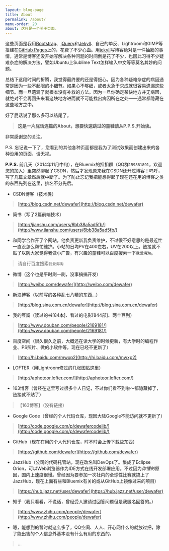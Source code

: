 ```yaml
---
layout: blog-page
title: About
permalink: /about/
menu-order: 20
about: 这只是一个关于页面。
---
```


这些页面是我用[Bootstrap](http://www.bootcss.com)、[jQuery](http://jquery.com)和[Jekyll](http://jekyllrb.com)、自己的单反、Lightroom和GIMP等搭建在[GitHub Pages](http://pages.github.com)上的，花费了不少心血。用[jekyll](http://jekyllrb.com/)写博客绝对是一件抽筋的事情，通常是博客还没开始写解决各种问题的时间倒是花了不少，也因此习得不少疑难杂症的解决方法，譬如Ubuntu上Sublime Text怎样输入中文等等莫名其妙的问题。

总结下这段时间的折腾，我觉得最终要的还是得细心。因为各种疑难杂症的病因通常是因为一些不起眼的小细节。如果心不够细，或者太急于求成就很容易遗漏这些细节。而一旦遗漏了就根本没有补救的方法。因为一旦你确定某快地方并无病因，就绝对不会再回头来看这块地方进而就不可能找出病因所在之处——通常都隐藏在这些地方之中。

好了屁话说了那么多可以结尾了。

> **这是一片屁话连篇的About，想要快速跳过的童鞋请从P.P.S.开始读。**

非常感谢您的关注。


P.S. 忘记说一下了，您看到的其他各种页面都是我为了测试效果而创建出来的各种没用的页面，请无视。


**P.P.S.** 前几天（2014年11月中旬），在Bluemix的扣扣群（QQ群`159881891`，欢迎您的加入）里突然聊起了CSDN，然后才发现原来我在CSDN还开过博客！呜呼，写了几篇文章然后就中断了。为了防止忘记我把能想得起了现在还在用的博客之类的东西先列在这里，排名不分先后。



* CSDN博客（技术类）

> [http://blog.csdn.net/dewafer](http://blog.csdn.net/dewafer)


* 简书（写了2篇前端技术）

> [http://jianshu.com/users/6bb38a5ad5fb/](http://www.jianshu.com/users/6bb38a5ad5fb/)


* 和同学合作开了个网站，他负责更新我负责维护，不过很不好意思的是最近忙一直没怎么帮忙维护。小站的日均PV在400左右，UV在200以上。链接就不贴了以防大家觉得我做小广告，有兴趣的童鞋可以百度搜索一下`我爱海淘`。

> 请自行百度搜索`我爱海淘`


* 微博（这个也是平时刷一刷，没事搞搞开发）

> [http://weibo.com/dewafer](http://weibo.com/dewafer)


* 新浪博客（以前写的各种乱七八糟的东西...）

> [http://blog.sina.com.cn/dewafer](http://blog.sina.com.cn/dewafer)


* 我的豆瓣（读过的书[84本]、看过的电影[844部]、两个豆列）

> [http://www.douban.com/people/2169181/](http://www.douban.com/people/2169181/)


* 百度空间（很久很久之前，大概还在读大学的时候更新，有大学时的编程作业、PS照片、做的小软件等，现在已经不更新了）

> [http://hi.baidu.com/mwxp2](http://hi.baidu.com/mwxp2)


* LOFTER（用Lightroom修过的几张图贴这里）

> [http://aphotoor.lofter.com/](http://aphotoor.lofter.com/)


* 163博客（曾经在这里写过很多个人日记，不过你们看不到啦～都隐藏掉了，链接就不贴了）

> 【163博客】（没有链接）


* Google Code（曾经的个人代码仓库，现因大陆Google不能访问就不更新了）

> [http://code.google.com/p/dewafercodelib/](http://code.google.com/p/dewafercodelib/)


* GitHub（现在在用的个人代码仓库，时不时会上传下载些东西）

> [https://github.com/dewafer](https://github.com/dewafer)


* JazzHub（公司的代码托管站，现在改名叫DevOps了。集成了Eclipse Orion，可以Web浏览器作为IDE方式在线开发部署应用。不过因为*你懂的*原因，国内上速度很慢。曾经因为要参加一次社内的全球性比赛就搞上了JazzHub，现在上面有些和Bluemix有关的或从GitHub上镜像过来的项目）

> [https://hub.jazz.net/user/dewafer](https://hub.jazz.net/user/dewafer)


* 知乎（我只看看，不说话，曾经受人邀请过回答问题但是我匿名回答的。）

> [http://www.zhihu.com/people/dewafer](http://www.zhihu.com/people/dewafer)


* 嗯，能想到的暂时就这么多了，QQ空间、人人、开心网什么的就放过把，除了能出售的个人信息外基本没有什么有用的东西的。

> ...
